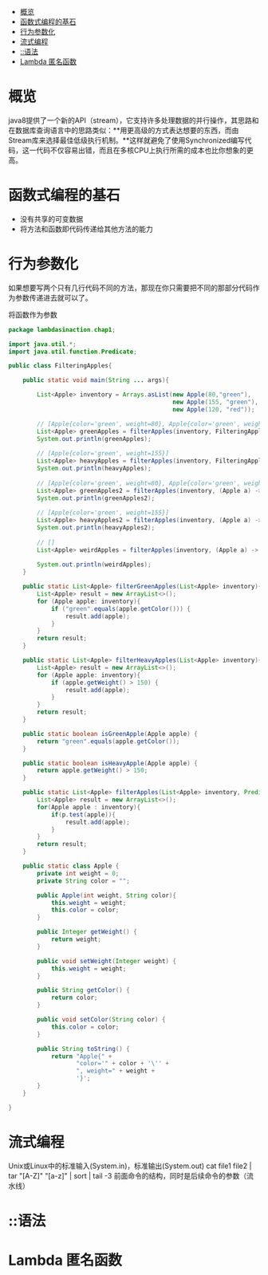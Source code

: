<!-- TOC -->

- [概览](#%E6%A6%82%E8%A7%88)
- [函数式编程的基石](#%E5%87%BD%E6%95%B0%E5%BC%8F%E7%BC%96%E7%A8%8B%E7%9A%84%E5%9F%BA%E7%9F%B3)
- [行为参数化](#%E8%A1%8C%E4%B8%BA%E5%8F%82%E6%95%B0%E5%8C%96)
- [流式编程](#%E6%B5%81%E5%BC%8F%E7%BC%96%E7%A8%8B)
- [::语法](#%E8%AF%AD%E6%B3%95)
- [Lambda 匿名函数](#lambda-%E5%8C%BF%E5%90%8D%E5%87%BD%E6%95%B0)

<!-- /TOC -->
# 概览
java8提供了一个新的API（stream），它支持许多处理数据的并行操作，其思路和在数据库查询语言中的思路类似：**用更高级的方式表达想要的东西，而由Stream库来选择最佳低级执行机制。**这样就避免了使用Synchronized编写代码，这一代码不仅容易出错，而且在多核CPU上执行所需的成本也比你想象的更高。

# 函数式编程的基石
+ 没有共享的可变数据
+ 将方法和函数即代码传递给其他方法的能力

# 行为参数化
如果想要写两个只有几行代码不同的方法，那现在你只需要把不同的那部分代码作为参数传递进去就可以了。

将函数作为参数
```java
package lambdasinaction.chap1;

import java.util.*;
import java.util.function.Predicate;

public class FilteringApples{

    public static void main(String ... args){

        List<Apple> inventory = Arrays.asList(new Apple(80,"green"),
                                              new Apple(155, "green"),
                                              new Apple(120, "red"));	

        // [Apple{color='green', weight=80}, Apple{color='green', weight=155}]
        List<Apple> greenApples = filterApples(inventory, FilteringApples::isGreenApple);
        System.out.println(greenApples);
        
        // [Apple{color='green', weight=155}]
        List<Apple> heavyApples = filterApples(inventory, FilteringApples::isHeavyApple);
        System.out.println(heavyApples);
        
        // [Apple{color='green', weight=80}, Apple{color='green', weight=155}]
        List<Apple> greenApples2 = filterApples(inventory, (Apple a) -> "green".equals(a.getColor()));
        System.out.println(greenApples2);
        
        // [Apple{color='green', weight=155}]
        List<Apple> heavyApples2 = filterApples(inventory, (Apple a) -> a.getWeight() > 150);
        System.out.println(heavyApples2);
        
        // []
        List<Apple> weirdApples = filterApples(inventory, (Apple a) -> a.getWeight() < 80 || 
                                                                       "brown".equals(a.getColor()));
        System.out.println(weirdApples);
    }

    public static List<Apple> filterGreenApples(List<Apple> inventory){
        List<Apple> result = new ArrayList<>();
        for (Apple apple: inventory){
            if ("green".equals(apple.getColor())) {
                result.add(apple);
            }
        }
        return result;
    }

    public static List<Apple> filterHeavyApples(List<Apple> inventory){
        List<Apple> result = new ArrayList<>();
        for (Apple apple: inventory){
            if (apple.getWeight() > 150) {
                result.add(apple);
            }
        }
        return result;
    }

    public static boolean isGreenApple(Apple apple) {
        return "green".equals(apple.getColor()); 
    }

    public static boolean isHeavyApple(Apple apple) {
        return apple.getWeight() > 150;
    }

    public static List<Apple> filterApples(List<Apple> inventory, Predicate<Apple> p){
        List<Apple> result = new ArrayList<>();
        for(Apple apple : inventory){
            if(p.test(apple)){
                result.add(apple);
            }
        }
        return result;
    }       

    public static class Apple {
        private int weight = 0;
        private String color = "";

        public Apple(int weight, String color){
            this.weight = weight;
            this.color = color;
        }

        public Integer getWeight() {
            return weight;
        }

        public void setWeight(Integer weight) {
            this.weight = weight;
        }

        public String getColor() {
            return color;
        }

        public void setColor(String color) {
            this.color = color;
        }

        public String toString() {
            return "Apple{" +
                   "color='" + color + '\'' +
                   ", weight=" + weight +
                   '}';
        }
    }

}
```


# 流式编程
Unix或Linux中的标准输入(System.in)，标准输出(System.out)
cat file1 file2 | tar "[A-Z]" "[a-z]" | sort | tail -3
前面命令的结构，同时是后续命令的参数（流水线）

# ::语法

# Lambda 匿名函数